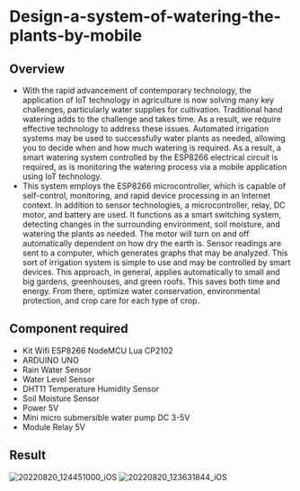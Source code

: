 # Design-a-system-of-watering-the-plants-by-mobile
## Overview
* With the rapid advancement of contemporary technology, the application of IoT technology in agriculture is now solving many key challenges, particularly water supplies for cultivation. Traditional hand watering adds to the challenge and takes time. As a result, we require effective technology to address these issues. Automated irrigation systems may be used to successfully water plants as needed, allowing you to decide when and how much watering is required. As a result, a smart watering system controlled by the ESP8266 electrical circuit is required, as is monitoring the watering process via a mobile application using IoT technology. 
* This system employs the ESP8266 microcontroller, which is capable of self-control, monitoring, and rapid device processing in an Internet context. In addition to sensor technologies, a microcontroller, relay, DC motor, and battery are used. It functions as a smart switching system, detecting changes in the surrounding environment, soil moisture, and watering the plants as needed. The motor will turn on and off automatically dependent on how dry the earth is. Sensor readings are sent to a computer, which generates graphs that may be analyzed. This sort of irrigation system is simple to use and may be controlled by smart devices. This approach, in general, applies automatically to small and big gardens, greenhouses, and green roofs. This saves both time and energy. From there, optimize water conservation, environmental protection, and crop care for each type of crop.
## Component required
* Kit Wifi ESP8266 NodeMCU Lua CP2102
* ARDUINO UNO
* Rain Water Sensor
* Water Level Sensor 
* DHT11 Temperature Humidity Sensor
* Soil Moisture Sensor
* Power 5V
* Mini micro submersible water pump DC 3-5V
* Module Relay 5V
## Result
![20220820_124451000_iOS](https://user-images.githubusercontent.com/104005551/187401526-28d63c81-0352-4dcf-aba1-71651df72f20.png)
![20220820_123631844_iOS](https://user-images.githubusercontent.com/104005551/187401706-b8496cc2-72e1-4b1d-aa3e-d3cd808a64d6.png)
